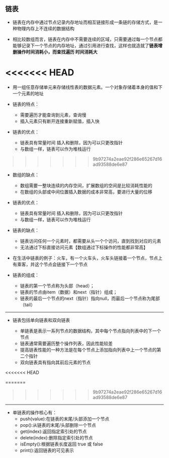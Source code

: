 ## 链表

- 链表在内存中通过节点记录内存地址而相互链接形成一条链的存储方式，是一种物理内存上不连续的数据结构

- 相比较数组而言，链表在内存中不需要连续的区域，只需要通过每一个节点都能够记录下一个节点的内存地址，通过引用进行查找，这样也就造就了**链表增删操作时间消耗小，而查找遍历
时间消耗大**

<<<<<<< HEAD
=======
- 用一组任意存储单元来存储线性表的数据元素。一个对象存储着本身的值和下一个元素的地址

- 链表的特点：
  - 需要遍历才能查询到元素，查询慢
  - 插入元素只有断开连接重新赋值，插入快

- 链表的优点：
  - 链表具有常量时间 插入和删除，因为可以只更改指针
  - 与数组一样，链表可以作为堆栈运行
>>>>>>> 9b97274a2eae92f286e65267d16ad93588de6e87

- 数组的缺点：
  - 数组需要一整块连续的内存空间，扩展数组的空间是比较消耗性能的
  - 在数组的头部或中间位置插入数据的成本非常高，要进行大量的位移

- 链表的优点：
  - 链表具有常量时间 插入和删除，因为可以只更改指针
  - 与数组一样，链表可以作为堆栈运行

- 链表的缺点：
  - 链表访问任何一个元素时，都需要从头一个个访问，直到找到对应的元素
  - 无法通过下标直接访问元素【数组通过下标操作的性能都非常高】

- 在生活中链表的例子：火车，有一个火车头，火车头链接着一个节点，节点上有乘客，并这个节点会链接下一个节点

- 链表的组成：
  - 链表的第一个节点称为头部（head）；
  - 链表的节点由item（数据）和next（指针）组成；
  - 链表的最后一个节点的next（指针）指向null，而最后一个节点称为尾部（tail）


---

- 链表包括单向链表和双向链表

  - 单链表是表示一系列节点的数据结构，其中每个节点指向列表中的下一个节点
  - 链表通常需要遍历整个操作列表，因此性能较差
  - 提高链表性能的一种方法是在每个节点上添加指向列表中上一个节点的第二个指针
  - 双向链表具有指向其前后元素的节点

<<<<<<< HEAD

=======
>>>>>>> 9b97274a2eae92f286e65267d16ad93588de6e87
---

- 单链表的操作核心有：
  - push(value):在链表的末尾/头部添加一个节点
  - pop():从链表的末尾/头部删除一个节点
  - get(index):返回指定索引处的节点
  - delete(index):删除指定索引处的节点
  - isEmpty():根据链表长度返回 true 或 false
  - print():返回链表的可见表示
